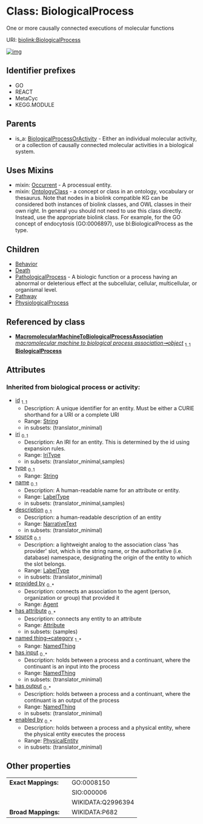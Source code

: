 
# Class: BiologicalProcess


One or more causally connected executions of molecular functions

URI: [biolink:BiologicalProcess](https://w3id.org/biolink/vocab/BiologicalProcess)


[![img](https://yuml.me/diagram/nofunky;dir:TB/class/[PhysiologicalProcess],[PhysicalEntity],[Pathway],[PathologicalProcess],[OntologyClass],[Occurrent],[NamedThing],[MacromolecularMachineToBiologicalProcessAssociation],[Death],[BiologicalProcessOrActivity],[MacromolecularMachineToBiologicalProcessAssociation]-%20object%201..1>[BiologicalProcess&#124;id(i):string;iri(i):iri_type%20%3F;type(i):string%20%3F;name(i):label_type%20%3F;description(i):narrative_text%20%3F;source(i):label_type%20%3F],[BiologicalProcess]uses%20-.->[Occurrent],[BiologicalProcess]uses%20-.->[OntologyClass],[BiologicalProcess]^-[PhysiologicalProcess],[BiologicalProcess]^-[Pathway],[BiologicalProcess]^-[PathologicalProcess],[BiologicalProcess]^-[Death],[BiologicalProcess]^-[Behavior],[BiologicalProcessOrActivity]^-[BiologicalProcess],[Behavior],[Attribute],[Agent])](https://yuml.me/diagram/nofunky;dir:TB/class/[PhysiologicalProcess],[PhysicalEntity],[Pathway],[PathologicalProcess],[OntologyClass],[Occurrent],[NamedThing],[MacromolecularMachineToBiologicalProcessAssociation],[Death],[BiologicalProcessOrActivity],[MacromolecularMachineToBiologicalProcessAssociation]-%20object%201..1>[BiologicalProcess&#124;id(i):string;iri(i):iri_type%20%3F;type(i):string%20%3F;name(i):label_type%20%3F;description(i):narrative_text%20%3F;source(i):label_type%20%3F],[BiologicalProcess]uses%20-.->[Occurrent],[BiologicalProcess]uses%20-.->[OntologyClass],[BiologicalProcess]^-[PhysiologicalProcess],[BiologicalProcess]^-[Pathway],[BiologicalProcess]^-[PathologicalProcess],[BiologicalProcess]^-[Death],[BiologicalProcess]^-[Behavior],[BiologicalProcessOrActivity]^-[BiologicalProcess],[Behavior],[Attribute],[Agent])

## Identifier prefixes

 * GO
 * REACT
 * MetaCyc
 * KEGG.MODULE

## Parents

 *  is_a: [BiologicalProcessOrActivity](BiologicalProcessOrActivity.md) - Either an individual molecular activity, or a collection of causally connected molecular activities in a biological system.

## Uses Mixins

 *  mixin: [Occurrent](Occurrent.md) - A processual entity.
 *  mixin: [OntologyClass](OntologyClass.md) - a concept or class in an ontology, vocabulary or thesaurus. Note that nodes in a biolink compatible KG can be considered both instances of biolink classes, and OWL classes in their own right. In general you should not need to use this class directly. Instead, use the appropriate biolink class. For example, for the GO concept of endocytosis (GO:0006897), use bl:BiologicalProcess as the type.

## Children

 * [Behavior](Behavior.md)
 * [Death](Death.md)
 * [PathologicalProcess](PathologicalProcess.md) - A biologic function or a process having an abnormal or deleterious effect at the subcellular, cellular, multicellular, or organismal level.
 * [Pathway](Pathway.md)
 * [PhysiologicalProcess](PhysiologicalProcess.md)

## Referenced by class

 *  **[MacromolecularMachineToBiologicalProcessAssociation](MacromolecularMachineToBiologicalProcessAssociation.md)** *[macromolecular machine to biological process association➞object](macromolecular_machine_to_biological_process_association_object.md)*  <sub>1..1</sub>  **[BiologicalProcess](BiologicalProcess.md)**

## Attributes


### Inherited from biological process or activity:

 * [id](id.md)  <sub>1..1</sub>
     * Description: A unique identifier for an entity. Must be either a CURIE shorthand for a URI or a complete URI
     * Range: [String](types/String.md)
     * in subsets: (translator_minimal)
 * [iri](iri.md)  <sub>0..1</sub>
     * Description: An IRI for an entity. This is determined by the id using expansion rules.
     * Range: [IriType](types/IriType.md)
     * in subsets: (translator_minimal,samples)
 * [type](type.md)  <sub>0..1</sub>
     * Range: [String](types/String.md)
 * [name](name.md)  <sub>0..1</sub>
     * Description: A human-readable name for an attribute or entity.
     * Range: [LabelType](types/LabelType.md)
     * in subsets: (translator_minimal,samples)
 * [description](description.md)  <sub>0..1</sub>
     * Description: a human-readable description of an entity
     * Range: [NarrativeText](types/NarrativeText.md)
     * in subsets: (translator_minimal)
 * [source](source.md)  <sub>0..1</sub>
     * Description: a lightweight analog to the association class 'has provider' slot, which is the string name, or the authoritative (i.e. database) namespace, designating the origin of the entity to which the slot belongs.
     * Range: [LabelType](types/LabelType.md)
     * in subsets: (translator_minimal)
 * [provided by](provided_by.md)  <sub>0..\*</sub>
     * Description: connects an association to the agent (person, organization or group) that provided it
     * Range: [Agent](Agent.md)
 * [has attribute](has_attribute.md)  <sub>0..\*</sub>
     * Description: connects any entity to an attribute
     * Range: [Attribute](Attribute.md)
     * in subsets: (samples)
 * [named thing➞category](named_thing_category.md)  <sub>1..\*</sub>
     * Range: [NamedThing](NamedThing.md)
 * [has input](has_input.md)  <sub>0..\*</sub>
     * Description: holds between a process and a continuant, where the continuant is an input into the process
     * Range: [NamedThing](NamedThing.md)
     * in subsets: (translator_minimal)
 * [has output](has_output.md)  <sub>0..\*</sub>
     * Description: holds between a process and a continuant, where the continuant is an output of the process
     * Range: [NamedThing](NamedThing.md)
     * in subsets: (translator_minimal)
 * [enabled by](enabled_by.md)  <sub>0..\*</sub>
     * Description: holds between a process and a physical entity, where the physical entity executes the process
     * Range: [PhysicalEntity](PhysicalEntity.md)
     * in subsets: (translator_minimal)

## Other properties

|  |  |  |
| --- | --- | --- |
| **Exact Mappings:** | | GO:0008150 |
|  | | SIO:000006 |
|  | | WIKIDATA:Q2996394 |
| **Broad Mappings:** | | WIKIDATA:P682 |

